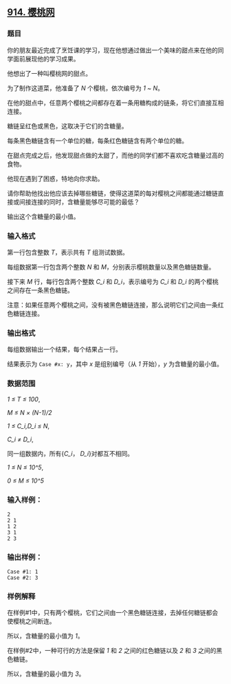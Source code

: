 ## [914. 樱桃网](https://www.acwing.com/problem/content/916/)

### 题目

你的朋友最近完成了烹饪课的学习，现在他想通过做出一个美味的甜点来在他的同学面前展现他的学习成果。

他想出了一种叫樱桃网的甜点。

为了制作这道菜，他准备了 *N* 个樱桃，依次编号为 *1 ~ N*。

在他的甜点中，任意两个樱桃之间都存在着一条用糖构成的链条，将它们直接互相连接。

糖链呈红色或黑色，这取决于它们的含糖量。

每条黑色糖链含有一个单位的糖，每条红色糖链含有两个单位的糖。

在甜点完成之后，他发现甜点做的太甜了，而他的同学们都不喜欢吃含糖量过高的食物。

他现在遇到了困惑，特地向你求助。

请你帮助他找出他应该去掉哪些糖链，使得这道菜的每对樱桃之间都能通过糖链直接或间接连接的同时，含糖量能够尽可能的最低？

输出这个含糖量的最小值。

### 输入格式

第一行包含整数 *T*，表示共有 *T* 组测试数据。

每组数据第一行包含两个整数 *N* 和 *M*，分别表示樱桃数量以及黑色糖链数量。

接下来 *M* 行，每行包含两个整数 *C_i* 和 *D_i*，表示编号为 *C_i* 和 *D_i* 的两个樱桃之间存在一条黑色糖链。

注意：如果任意两个樱桃之间，没有被黑色糖链连接，那么说明它们之间由一条红色糖链连接。

### 输出格式

每组数据输出一个结果，每个结果占一行。

结果表示为 `Case #x: y`，其中 *x* 是组别编号（从 *1* 开始），*y* 为含糖量的最小值。

### 数据范围

*1 ≤ T ≤ 100*,

*M ≤ N × (N-1)/2*

*1 ≤ C_i,D_i ≤ N*,

*C_i ≠ D_i*,

同一组数据内，所有{*C_i*， *D_i*}对都互不相同。

*1 ≤ N ≤ 10^5*,

*0 ≤ M ≤ 10^5*

### 输入样例：

```
2
2 1
1 2
3 1
2 3
```

### 输出样例：

```
Case #1: 1
Case #2: 3
```

### 样例解释

在样例#1中，只有两个樱桃，它们之间由一个黑色糖链连接，去掉任何糖链都会使樱桃之间断连。

所以，含糖量的最小值为 *1*。

在样例#2中，一种可行的方法是保留 *1* 和 *2* 之间的红色糖链以及 *2* 和 *3* 之间的黑色糖链。

所以，含糖量的最小值为 *3*。
